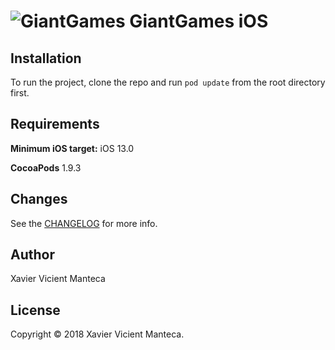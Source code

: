 
# ![GiantGames](/GiantGames/Resources/Assets.xcassets/AppIcon.appiconset/app_icon_76.png) GiantGames iOS

## Installation

To run the project, clone the repo and run `pod update` from the root directory first.

## Requirements

**Minimum iOS target:** iOS 13.0

**CocoaPods** 1.9.3

## Changes

See the [CHANGELOG](CHANGELOG.md) for more info.

## Author

Xavier Vicient Manteca

## License

Copyright © 2018 Xavier Vicient Manteca.
